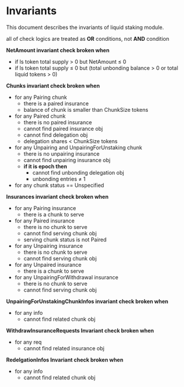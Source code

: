 <!-- order: 6 -->

# Invariants

This document describes the invariants of liquid staking module.

all of check logics are treated as **OR** conditions, not **AND** condition

**NetAmount invariant check broken when**

- if ls token total supply > 0 but NetAmount  ≤ 0
- if ls token total supply ≤ 0 but (total unbonding balance > 0 or total liquid tokens > 0)

**Chunks invariant check broken when**

- for any Pairing chunk
  - there is a paired insurance
  - balance of chunk is smaller than ChunkSize tokens
- for any Paired chunk
  - there is no paired insurance
  - cannot find paired insurance obj
  - cannot find delegation obj
  - delegation shares < ChunkSize tokens
- for any Unpairing and UnpairingForUnstaking chunk
  - there is no unpairing insurance
  - cannot find unpairing insurance obj
  - **if it is epoch then**
    - cannot find unbonding delegation obj
    - unbonding entries ≠ 1
- for any chunk status == Unspecified

**Insurances invariant check broken when**

- for any Pairing insurance
  - there is a chunk to serve
- for any Paired insurance
  - there is no chunk to serve
  - cannot find serving chunk obj
  - serving chunk status is not Paired
- for any Unpairing insurance
  - there is no chunk to serve
  - cannot find serving chunk obj
- for any Unpaired insurance
  - there is a chunk to serve
- for any UnpairingForWithdrawal insurance
  - there is no chunk to serve
  - cannot find serving chunk obj

**UnpairingForUnstakingChunkInfos invariant check broken when**

- for any info
  - cannot find related chunk obj

**WithdrawInsuranceRequests Invariant check broken when**

- for any req
  - cannot find related insurance obj

**RedelgationInfos Invariant check broken when**

- for any info
  - cannot find related chunk obj